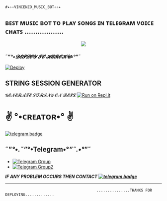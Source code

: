                                                                   #✦✧✧VINCENZO_MUSIC_BOT✧✧✦
<h2 align="centre"> ʙᴇꜱᴛ  ᴍᴜꜱɪᴄ  ʙᴏᴛ  ᴛᴏ  ᴘʟᴀʏ  ꜱᴏɴɢꜱ  ɪɴ  ᴛᴇʟᴇɢʀᴀᴍ  ᴠᴏɪᴄᴇ  ᴄʜᴀᴛꜱ .................. </h2>

<p align="center">
  <img src="https://telegra.ph/file/744ec1f5f15768fd3cc0b.jpg">


### ˜”*°•𝓓𝓔𝓟𝓛𝓞𝓨 𝓣𝓞 𝓗𝓔𝓡𝓞𝓚𝓤•°*”˜</h4>

[![Deploy](https://www.herokucdn.com/deploy/button.svg)](https://heroku.com/deploy?template=https://github.com/vincenzo-op/VINCENZO_MUSIC_BOT)


## STRING SESSION GENERATOR</h4>

𝓖𝓔𝓝𝓔𝓡𝓐𝓣𝓔           𝓢𝓣𝓡𝓘𝓝𝓖              𝓞𝓝             𝓡𝓔𝓟𝓛     [![Run on Repl.it](https://repl.it/badge/github/vincenzo-op/VINCENZO_MULTI_SPAM_BOT)](https://replit.com/@vincenzo-op/VINCENZOMULTISPAMBOT?V=1)


# ✌️ °•ᴄʀᴇᴀᴛᴏʀ•° ✌️
[![telegram badge](https://img.shields.io/badge/Vincenzo-30302f?style=for-the-badge&logo=telegram)](https://t.me/koii_nhi_apnaa)

## ˜”*°•.˜”*°•Telegram•°*”˜.•°*”˜
- [![Telegram Group](https://img.shields.io/badge/Telegram-Group-brightgreen)](https://t.me/hamaari_paltan)
- [![Telegram Group2](https://img.shields.io/badge/Telegram-Group-brightyellow)](https://t.me/our_SECRET_SOCIETY)



*********IF ANY PROBLEM OCCURS THEN CONTACT [![telegram badge](https://img.shields.io/badge/Vincenzo-30302f?style=for-the-badge&logo=telegram)](https://t.me/koii_nhi_apnaa)*********


-----------------------------------------------------------------------------------------------------------------------------------------------------------------------------------
                                             ...............THANKS FOR DEPLOYING.............
 


